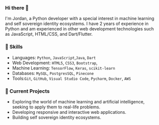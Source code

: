### Hi there 👋

I'm Jordan, a Python developer with a special interest in machine learning and self sovereign identity ecosystems. I have 2 years of experience in Python and am experienced in other web development technologies such as JavaScript, HTML/CSS, and Dart/Flutter.

<!--
**jojobee333/jojobee333** is a ✨ _special_ ✨ repository because its `README.md` (this file) appears on your GitHub profile.

Here are some ideas to get you started:

- 🔭 I’m currently working on ...
- 🌱 I’m currently learning ...
- 👯 I’m looking to collaborate on ...
- 🤔 I’m looking for help with ...
- 💬 Ask me about ...
- 📫 How to reach me: ...
- 😄 Pronouns: ...

-->

### 🌱 Skills
  * Languages: `Python`, `JavaScript`,`Java`, `Dart`
  * Web Development: `HTML5`, `CSS3`, `Bootstrap`,
  * Machine Learning: `TensorFlow`, `Keras`, `scikit-learn`
  * Databases: `MySQL`, `PostgresSQL`, `Pinecone`
  * Tools:`Git`, `GitHub`, `Visual Studio Code`, `Pycharm`, `Docker`, `AWS`
    
### 🌱 Current Projects
  * Exploring the world of machine learning and artificial intelligence, seeking to apply them to real-life problems.
  * Developing responsive and interactive web applications.
  * Building self sovereign identity ecosystems.
    
